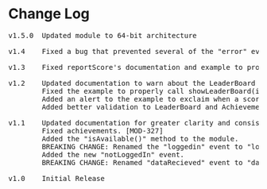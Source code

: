 # Change Log
<pre>
v1.5.0  Updated module to 64-bit architecture

v1.4	Fixed a bug that prevented several of the "error" events from firing while interacting with achievements or the leaderboard. [MOD-533] 

v1.3	Fixed reportScore's documentation and example to properly use its arguments (should be category, then score). [MOD-438]

v1.2	Updated documentation to warn about the LeaderBoard only displaying with 2 or more reported scores. [MOD-366]
		Fixed the example to properly call showLeaderBoard(identifier). It was missing the identifier. [MOD-366]
		Added an alert to the example to exclaim when a score has finished reporting.
		Added better validation to LeaderBoard and Achievements. [MOD-366]

v1.1	Updated documentation for greater clarity and consistency with other Titanium modules.
		Fixed achievements. [MOD-327]
		Added the "isAvailable()" method to the module.
		BREAKING CHANGE: Renamed the "loggedin" event to "loggedIn" (with an upper case I) for platform consistency.
		Added the new "notLoggedIn" event.
		BREAKING CHANGE: Renamed "dataRecieved" event to "dataReceived" (spelling fix).
		
v1.0    Initial Release
